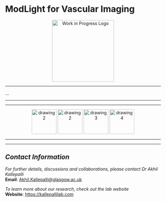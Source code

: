 # **ModLight for Vascular Imaging**

<p align="center">
<img src="https://cdn-icons-png.flaticon.com/512/5578/5578703.png" alt="Work in Progress Logo" height="200"/>
</p> 

<!-- **Important Links**: 
- []()
- []() -->

---

... 

---
---

<p align="center">
<img src="https://kallepallilab.files.wordpress.com/2021/11/university-of-glasgow.png" alt="drawing2" height="80"/> <img src="https://www.leverhulme.ac.uk/sites/default/files/Leverhulme_Trust_CMYK_blue.jpg" alt="drawing2" height="80"/> <img src="https://kallepallilab.files.wordpress.com/2021/11/50648064147_f136084fee_o.jpeg" alt="drawing3" height="80"/> <img src="https://fssa.org.uk/_userfiles/pages/images/associations/baoms_2020.jpg" alt="drawing4" height="80"/> 

</p>

---
---

## *Contact Information*

*For further details, discussions and collaborations, please contact Dr Akhil Kallepalli*\
**Email**: Akhil.Kallepalli@glasgow.ac.uk

*To learn more about our research, check out the lab website*\
**Website**: https://kallepallilab.com 